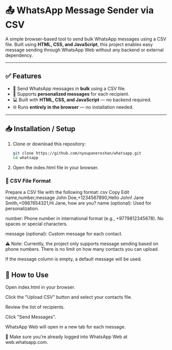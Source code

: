 # 📤 WhatsApp Message Sender via CSV

A simple browser-based tool to send bulk WhatsApp messages using a CSV file. Built using **HTML, CSS, and JavaScript**, this project enables easy message sending through WhatsApp Web without any backend or external dependency.

---

## ✅ Features

- 📁 Send WhatsApp messages in **bulk** using a CSV file.
- 💬 Supports **personalized messages** for each recipient.
- 💻 Built with **HTML, CSS, and JavaScript** — no backend required.
- 🌐 Runs **entirely in the browser** — no installation needed.

---

## 📥 Installation / Setup

1. Clone or download this repository:
   ```bash
   git clone https://github.com/nyoupaneroshan/whatsapp.git
   cd whatsapp


2. Open the index.html file in your browser.

### 📁 CSV File Format
Prepare a CSV file with the following format:
csv
Copy
Edit
name,number,message
John Doe,+1234567890,Hello John!
Jane Smith,+0987654321,Hi Jane, how are you?
name (optional): Used for personalization.


number: Phone number in international format (e.g., +9779812345678). No spaces or special characters.

message (optional): Custom message for each contact.

⚠️ Note: Currently, the project only supports message sending based on phone numbers. There is no limit on how many contacts you can upload.

If the message column is empty, a default message will be used.

## 🚀 How to Use
Open index.html in your browser.

Click the "Upload CSV" button and select your contacts file.

Review the list of recipients.

Click "Send Messages".

WhatsApp Web will open in a new tab for each message.

🔐 Make sure you're already logged into WhatsApp Web at web.whatsapp.com.

